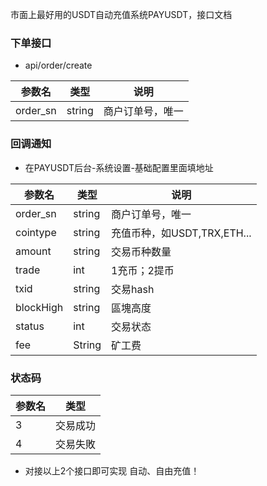 市面上最好用的USDT自动充值系统PAYUSDT，接口文档

### 下单接口
- api/order/create

|  参数名   | 类型  |  说明  |
|  ----  | ----  |----  |
| order_sn  | string | 商户订单号，唯一 |


### 回调通知
- 在PAYUSDT后台-系统设置-基础配置里面填地址

|  参数名   | 类型  |  说明  |
|  ----  | ----  |----  |
| order_sn  | string | 商户订单号，唯一 |
| cointype  | string | 充值币种，如USDT,TRX,ETH... |
| amount|string| 交易币种数量|
| trade  | int | 1充币；2提币 |
| txid  | string | 交易hash |
| blockHigh  | string | 區塊高度 |
| status |int | 交易状态|
|fee|String | 矿工费|

### 状态码
|  参数名   | 类型  |
|  ----  | ----  |
| 3  | 交易成功 |
| 4  | 交易失敗 |


- 对接以上2个接口即可实现 自动、自由充值！

